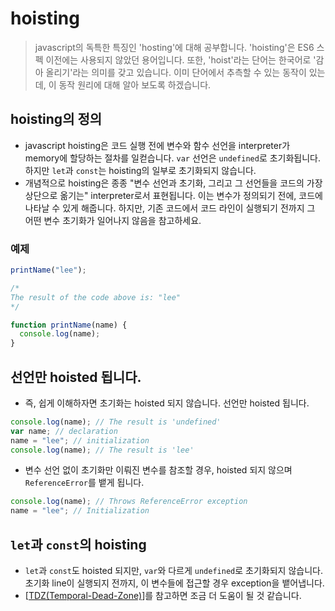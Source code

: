 # hoisting

> javascript의 독특한 특징인 'hosting'에 대해 공부합니다.
> 'hoisting'은 ES6 스펙 이전에는 사용되지 않았던 용어입니다.
> 또한, 'hoist'라는 단어는 한국어로 '감아 올리기'라는 의미를 갖고 있습니다.
> 이미 단어에서 추측할 수 있는 동작이 있는데, 이 동작 원리에 대해 알아 보도록 하겠습니다.

## hoisting의 정의

- javascript hoisting은 코드 실행 전에 변수와 함수 선언을 interpreter가 memory에 할당하는 절차를 일컫습니다. `var` 선언은 `undefined`로 초기화됩니다. 하지만 `let`과 `const`는 hoisting의 일부로 초기화되지 않습니다.
- 개념적으로 hoisting은 종종 "변수 선언과 초기화, 그리고 그 선언들을 코드의 가장 상단으로 옮기는" interpreter로서 표현됩니다. 이는 변수가 정의되기 전에, 코드에 나타날 수 있게 해줍니다. 하지만, 기존 코드에서 코드 라인이 실행되기 전까지 그 어떤 변수 초기화가 일어나지 않음을 참고하세요.

### 예제

```javascript
printName("lee");

/*
The result of the code above is: "lee"
*/

function printName(name) {
  console.log(name);
}
```

## 선언만 hoisted 됩니다.

- 즉, 쉽게 이해하자면 초기화는 hoisted 되지 않습니다. 선언만 hoisted 됩니다.

```javascript
console.log(name); // The result is 'undefined'
var name; // declaration
name = "lee"; // initialization
console.log(name); // The result is 'lee'
```

- 변수 선언 없이 초기화만 이뤄진 변수를 참조할 경우, hoisted 되지 않으며 `ReferenceError`를 뱉게 됩니다.

```javascript
console.log(name); // Throws ReferenceError exception
name = "lee"; // Initialization
```

## `let`과 `const`의 hoisting

- `let`과 `const`도 hoisted 되지만, `var`와 다르게 `undefined`로 초기화되지 않습니다. 초기화 line이 실행되지 전까지, 이 변수들에 접근할 경우 exception을 뱉어냅니다.
- [[TDZ(Temporal-Dead-Zone)]]를 참고하면 조금 더 도움이 될 것 같습니다.

[//begin]: # "Autogenerated link references for markdown compatibility"
[tdz(temporal-dead-zone)]: ../../TDZ(Temporal-Dead-Zone).md "TDZ(Temporal Dead Zone)"
[//end]: # "Autogenerated link references"
